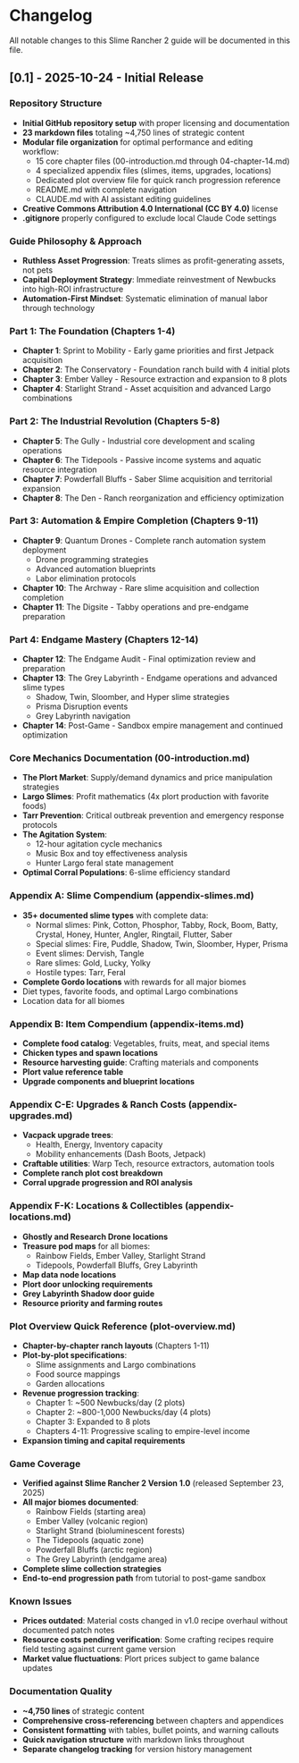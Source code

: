 # Changelog

All notable changes to this Slime Rancher 2 guide will be documented in this file.

## [0.1] - 2025-10-24 - Initial Release

### Repository Structure
- **Initial GitHub repository setup** with proper licensing and documentation
- **23 markdown files** totaling ~4,750 lines of strategic content
- **Modular file organization** for optimal performance and editing workflow:
  - 15 core chapter files (00-introduction.md through 04-chapter-14.md)
  - 4 specialized appendix files (slimes, items, upgrades, locations)
  - Dedicated plot overview file for quick ranch progression reference
  - README.md with complete navigation
  - CLAUDE.md with AI assistant editing guidelines
- **Creative Commons Attribution 4.0 International (CC BY 4.0)** license
- **.gitignore** properly configured to exclude local Claude Code settings

### Guide Philosophy & Approach
- **Ruthless Asset Progression**: Treats slimes as profit-generating assets, not pets
- **Capital Deployment Strategy**: Immediate reinvestment of Newbucks into high-ROI infrastructure
- **Automation-First Mindset**: Systematic elimination of manual labor through technology

### Part 1: The Foundation (Chapters 1-4)
- **Chapter 1**: Sprint to Mobility - Early game priorities and first Jetpack acquisition
- **Chapter 2**: The Conservatory - Foundation ranch build with 4 initial plots
- **Chapter 3**: Ember Valley - Resource extraction and expansion to 8 plots
- **Chapter 4**: Starlight Strand - Asset acquisition and advanced Largo combinations

### Part 2: The Industrial Revolution (Chapters 5-8)
- **Chapter 5**: The Gully - Industrial core development and scaling operations
- **Chapter 6**: The Tidepools - Passive income systems and aquatic resource integration
- **Chapter 7**: Powderfall Bluffs - Saber Slime acquisition and territorial expansion
- **Chapter 8**: The Den - Ranch reorganization and efficiency optimization

### Part 3: Automation & Empire Completion (Chapters 9-11)
- **Chapter 9**: Quantum Drones - Complete ranch automation system deployment
  - Drone programming strategies
  - Advanced automation blueprints
  - Labor elimination protocols
- **Chapter 10**: The Archway - Rare slime acquisition and collection completion
- **Chapter 11**: The Digsite - Tabby operations and pre-endgame preparation

### Part 4: Endgame Mastery (Chapters 12-14)
- **Chapter 12**: The Endgame Audit - Final optimization review and preparation
- **Chapter 13**: The Grey Labyrinth - Endgame operations and advanced slime types
  - Shadow, Twin, Sloomber, and Hyper slime strategies
  - Prisma Disruption events
  - Grey Labyrinth navigation
- **Chapter 14**: Post-Game - Sandbox empire management and continued optimization

### Core Mechanics Documentation (00-introduction.md)
- **The Plort Market**: Supply/demand dynamics and price manipulation strategies
- **Largo Slimes**: Profit mathematics (4x plort production with favorite foods)
- **Tarr Prevention**: Critical outbreak prevention and emergency response protocols
- **The Agitation System**:
  - 12-hour agitation cycle mechanics
  - Music Box and toy effectiveness analysis
  - Hunter Largo feral state management
- **Optimal Corral Populations**: 6-slime efficiency standard

### Appendix A: Slime Compendium (appendix-slimes.md)
- **35+ documented slime types** with complete data:
  - Normal slimes: Pink, Cotton, Phosphor, Tabby, Rock, Boom, Batty, Crystal, Honey, Hunter, Angler, Ringtail, Flutter, Saber
  - Special slimes: Fire, Puddle, Shadow, Twin, Sloomber, Hyper, Prisma
  - Event slimes: Dervish, Tangle
  - Rare slimes: Gold, Lucky, Yolky
  - Hostile types: Tarr, Feral
- **Complete Gordo locations** with rewards for all major biomes
- Diet types, favorite foods, and optimal Largo combinations
- Location data for all biomes

### Appendix B: Item Compendium (appendix-items.md)
- **Complete food catalog**: Vegetables, fruits, meat, and special items
- **Chicken types and spawn locations**
- **Resource harvesting guide**: Crafting materials and components
- **Plort value reference table**
- **Upgrade components and blueprint locations**

### Appendix C-E: Upgrades & Ranch Costs (appendix-upgrades.md)
- **Vacpack upgrade trees**:
  - Health, Energy, Inventory capacity
  - Mobility enhancements (Dash Boots, Jetpack)
- **Craftable utilities**: Warp Tech, resource extractors, automation tools
- **Complete ranch plot cost breakdown**
- **Corral upgrade progression and ROI analysis**

### Appendix F-K: Locations & Collectibles (appendix-locations.md)
- **Ghostly and Research Drone locations**
- **Treasure pod maps** for all biomes:
  - Rainbow Fields, Ember Valley, Starlight Strand
  - Tidepools, Powderfall Bluffs, Grey Labyrinth
- **Map data node locations**
- **Plort door unlocking requirements**
- **Grey Labyrinth Shadow door guide**
- **Resource priority and farming routes**

### Plot Overview Quick Reference (plot-overview.md)
- **Chapter-by-chapter ranch layouts** (Chapters 1-11)
- **Plot-by-plot specifications**:
  - Slime assignments and Largo combinations
  - Food source mappings
  - Garden allocations
- **Revenue progression tracking**:
  - Chapter 1: ~500 Newbucks/day (2 plots)
  - Chapter 2: ~800-1,000 Newbucks/day (4 plots)
  - Chapter 3: Expanded to 8 plots
  - Chapters 4-11: Progressive scaling to empire-level income
- **Expansion timing and capital requirements**

### Game Coverage
- **Verified against Slime Rancher 2 Version 1.0** (released September 23, 2025)
- **All major biomes documented**:
  - Rainbow Fields (starting area)
  - Ember Valley (volcanic region)
  - Starlight Strand (bioluminescent forests)
  - The Tidepools (aquatic zone)
  - Powderfall Bluffs (arctic region)
  - The Grey Labyrinth (endgame area)
- **Complete slime collection strategies**
- **End-to-end progression path** from tutorial to post-game sandbox

### Known Issues
- **Prices outdated**: Material costs changed in v1.0 recipe overhaul without documented patch notes
- **Resource costs pending verification**: Some crafting recipes require field testing against current game version
- **Market value fluctuations**: Plort prices subject to game balance updates

### Documentation Quality
- **~4,750 lines** of strategic content
- **Comprehensive cross-referencing** between chapters and appendices
- **Consistent formatting** with tables, bullet points, and warning callouts
- **Quick navigation structure** with markdown links throughout
- **Separate changelog tracking** for version history management
